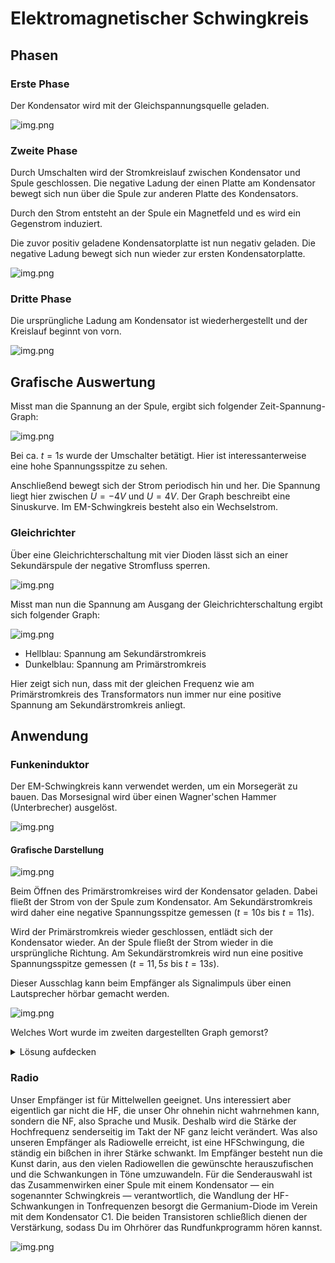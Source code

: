 # Elektromagnetischer Schwingkreis

## Phasen

### Erste Phase

Der Kondensator wird mit der Gleichspannungsquelle geladen.

![img.png](/docs/img/sk1.png)

### Zweite Phase

Durch Umschalten wird der Stromkreislauf zwischen Kondensator und Spule geschlossen.
Die negative Ladung der einen Platte am Kondensator bewegt sich nun über die Spule zur
anderen Platte des Kondensators.

Durch den Strom entsteht an der Spule ein Magnetfeld und es wird ein Gegenstrom induziert.

Die zuvor positiv geladene Kondensatorplatte ist nun negativ geladen. Die negative Ladung bewegt sich nun
wieder zur ersten Kondensatorplatte.

![img.png](/docs/img/sk2.png)

### Dritte Phase

Die ursprüngliche Ladung am Kondensator ist wiederhergestellt und der Kreislauf beginnt von vorn.

![img.png](/docs/img/sk3.png)

## Grafische Auswertung

Misst man die Spannung an der Spule, ergibt sich folgender Zeit-Spannung-Graph:

![img.png](/docs/img/skGraph.png)

Bei ca. $t=1s$ wurde der Umschalter betätigt. Hier ist interessanterweise eine hohe
Spannungsspitze zu sehen.

Anschließend bewegt sich der Strom periodisch hin und her. Die Spannung liegt hier zwischen
$U=-4V$ und $U=4V$. Der Graph beschreibt eine Sinuskurve. Im EM-Schwingkreis besteht also
ein Wechselstrom.

### Gleichrichter

Über eine Gleichrichterschaltung mit vier Dioden lässt sich an einer Sekundärspule der
negative Stromfluss sperren.

![img.png](/docs/img/gleichrichter.png)

Misst man nun die Spannung am Ausgang der Gleichrichterschaltung ergibt sich folgender Graph:

![img.png](/docs/img/gleichrichterMessung.png)

- Hellblau: Spannung am Sekundärstromkreis
- Dunkelblau: Spannung am Primärstromkreis

Hier zeigt sich nun, dass mit der gleichen Frequenz wie am Primärstromkreis des Transformators nun
immer nur eine positive Spannung am Sekundärstromkreis anliegt.

## Anwendung

### Funkeninduktor

Der EM-Schwingkreis kann verwendet werden, um ein Morsegerät zu bauen. Das Morsesignal
wird über einen Wagner'schen Hammer (Unterbrecher) ausgelöst. 

![img.png](/docs/img/fiplan.png)

#### Grafische Darstellung

![img.png](/docs/img/figraph.png)

Beim Öffnen des Primärstromkreises wird der Kondensator geladen. Dabei fließt der Strom
von der Spule zum Kondensator. Am Sekundärstromkreis wird daher eine negative Spannungsspitze
gemessen ($t=10s$ bis $t=11s$).

Wird der Primärstromkreis wieder geschlossen, entlädt sich der Kondensator wieder. An der
Spule fließt der Strom wieder in die ursprüngliche Richtung. Am Sekundärstromkreis wird
nun eine positive Spannungsspitze gemessen ($t=11,5s$ bis $t=13s$).

Dieser Ausschlag kann beim Empfänger als Signalimpuls über einen Lautsprecher hörbar
gemacht werden.

![img.png](/docs/img/morse.png)

Welches Wort wurde im zweiten dargestellten Graph gemorst?

<details> 
<summary>Lösung aufdecken</summary>
<p>Das Wort besteht aus den Buchstaben $k,k,k,l,l,l,k,k,k$ und entspricht $S-O-S$</p>
</details>

### Radio

Unser Empfänger ist für Mittelwellen geeignet. Uns interessiert aber eigentlich gar nicht die HF, die unser Ohr ohnehin nicht wahrnehmen kann, sondern die NF, also Sprache und Musik. Deshalb wird die Stärke der Hochfrequenz senderseitig im Takt der NF ganz leicht verändert. Was also unseren Empfänger als Radiowelle erreicht, ist eine HFSchwingung, die ständig ein bißchen in ihrer Stärke schwankt. Im Empfänger besteht nun die Kunst darin, aus den vielen Radiowellen die gewünschte herauszufischen und die Schwankungen in Töne umzuwandeln. Für die Senderauswahl ist das Zusammenwirken einer Spule mit einem Kondensator — ein sogenannter Schwingkreis — verantwortlich, die Wandlung der HF-Schwankungen in Tonfrequenzen besorgt die Germanium-Diode im Verein mit dem Kondensator C1. Die beiden Transistoren schließlich dienen der Verstärkung, sodass Du im Ohrhörer das Rundfunkprogramm hören kannst.

![img.png](/docs/img/radioplan.png)